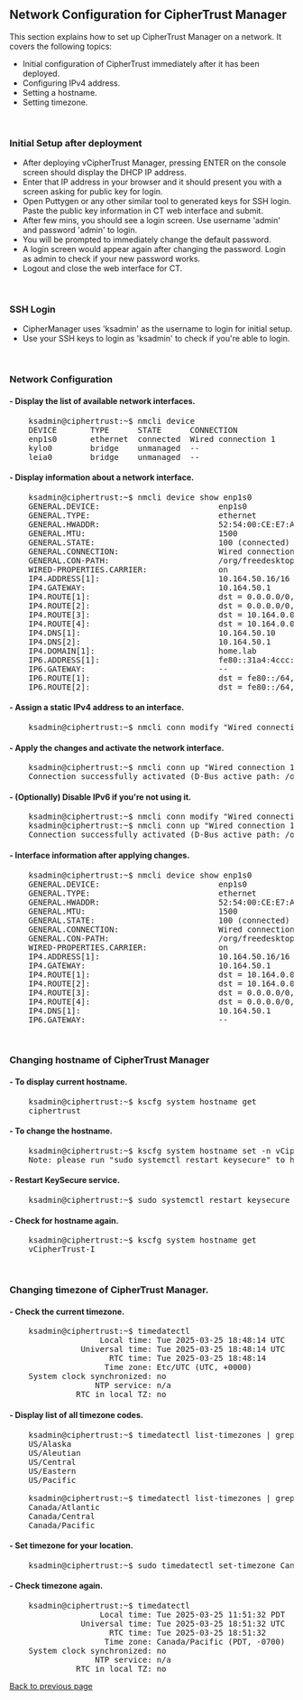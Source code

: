 ## Network Configuration for CipherTrust Manager

This section explains how to set up CipherTrust Manager on a network. It covers the following topics:

+ Initial configuration of CipherTrust immediately after it has been deployed.
+ Configuring IPv4 address.
+ Setting a hostname.
+ Setting timezone.

<br>

### Initial Setup after deployment
+ After deploying vCipherTrust Manager, pressing ENTER on the console screen should display the DHCP IP address.
+ Enter that IP address in your browser and it should present you with a screen asking for public key for login.
+ Open Puttygen or any other similar tool to generated keys for SSH login. Paste the public key information in CT web interface and submit.
+ After few mins, you should see a login screen. Use username 'admin' and password 'admin' to login.
+ You will be prompted to immediately change the default password.
+ A login screen would appear again after changing the password. Login as admin to check if your new password works.
+ Logout and close the web interface for CT.

<br>

### SSH Login
+ CipherManager uses 'ksadmin' as the username to login for initial setup.
+ Use your SSH keys to login as 'ksadmin' to check if you're able to login.


<br>

### Network Configuration

#### - Display the list of available network interfaces.
<pre>
	ksadmin@ciphertrust:~$ nmcli device
	DEVICE       TYPE      STATE      CONNECTION
	enp1s0       ethernet  connected  Wired connection 1
	kylo0        bridge    unmanaged  --
	leia0        bridge    unmanaged  --
</pre>

#### - Display information about a network interface.
<pre>
	ksadmin@ciphertrust:~$ nmcli device show enp1s0
	GENERAL.DEVICE:                         enp1s0
	GENERAL.TYPE:                           ethernet
	GENERAL.HWADDR:                         52:54:00:CE:E7:A5
	GENERAL.MTU:                            1500
	GENERAL.STATE:                          100 (connected)
	GENERAL.CONNECTION:                     Wired connection 1
	GENERAL.CON-PATH:                       /org/freedesktop/NetworkManager/ActiveConnection/1
	WIRED-PROPERTIES.CARRIER:               on
	IP4.ADDRESS[1]:                         10.164.50.16/16
	IP4.GATEWAY:                            10.164.50.1
	IP4.ROUTE[1]:                           dst = 0.0.0.0/0, nh = 10.164.50.1, mt = 100
	IP4.ROUTE[2]:                           dst = 0.0.0.0/0, nh = 10.164.50.1, mt = 0, table=100
	IP4.ROUTE[3]:                           dst = 10.164.0.0/16, nh = 0.0.0.0, mt = 100, table=100
	IP4.ROUTE[4]:                           dst = 10.164.0.0/16, nh = 0.0.0.0, mt = 100
	IP4.DNS[1]:                             10.164.50.10
	IP4.DNS[2]:                             10.164.50.1
	IP4.DOMAIN[1]:                          home.lab
	IP6.ADDRESS[1]:                         fe80::31a4:4ccc:2ded:dccf/64
	IP6.GATEWAY:                            --
	IP6.ROUTE[1]:                           dst = fe80::/64, nh = ::, mt = 100
	IP6.ROUTE[2]:                           dst = fe80::/64, nh = ::, mt = 100, table=100
</pre>

#### - Assign a static IPv4 address to an interface.
<pre>
	ksadmin@ciphertrust:~$ nmcli conn modify "Wired connection 1" ipv4.method manual ipv4.address 10.164.50.16/16 ipv4.gateway 10.164.50.1 ipv4.dns 10.164.50.1
</pre>

#### - Apply the changes and activate the network interface.
<pre>
	ksadmin@ciphertrust:~$ nmcli conn up "Wired connection 1"
	Connection successfully activated (D-Bus active path: /org/freedesktop/NetworkManager/ActiveConnection/2)
</pre>

#### - (Optionally) Disable IPv6 if you're not using it.
<pre>
	ksadmin@ciphertrust:~$ nmcli conn modify "Wired connection 1" ipv6.method disabled
	ksadmin@ciphertrust:~$ nmcli conn up "Wired connection 1"
	Connection successfully activated (D-Bus active path: /org/freedesktop/NetworkManager/ActiveConnection/3)
</pre>

#### - Interface information after applying changes.
<pre>
	ksadmin@ciphertrust:~$ nmcli device show enp1s0
	GENERAL.DEVICE:                         enp1s0
	GENERAL.TYPE:                           ethernet
	GENERAL.HWADDR:                         52:54:00:CE:E7:A5
	GENERAL.MTU:                            1500
	GENERAL.STATE:                          100 (connected)
	GENERAL.CONNECTION:                     Wired connection 1
	GENERAL.CON-PATH:                       /org/freedesktop/NetworkManager/ActiveConnection/3
	WIRED-PROPERTIES.CARRIER:               on
	IP4.ADDRESS[1]:                         10.164.50.16/16
	IP4.GATEWAY:                            10.164.50.1
	IP4.ROUTE[1]:                           dst = 10.164.0.0/16, nh = 0.0.0.0, mt = 100
	IP4.ROUTE[2]:                           dst = 10.164.0.0/16, nh = 0.0.0.0, mt = 100, table=100
	IP4.ROUTE[3]:                           dst = 0.0.0.0/0, nh = 10.164.50.1, mt = 0, table=100
	IP4.ROUTE[4]:                           dst = 0.0.0.0/0, nh = 10.164.50.1, mt = 100
	IP4.DNS[1]:                             10.164.50.1
	IP6.GATEWAY:                            --
</pre>

<br>

### Changing hostname of CipherTrust Manager

#### - To display current hostname.
<pre>
	ksadmin@ciphertrust:~$ kscfg system hostname get
	ciphertrust
</pre>

#### - To change the hostname.
<pre>
	ksadmin@ciphertrust:~$ kscfg system hostname set -n vCipherTrust-I
	Note: please run "sudo systemctl restart keysecure" to have new hostname effective in CipherTrust Manager
</pre>

#### - Restart KeySecure service.
<pre>
	ksadmin@ciphertrust:~$ sudo systemctl restart keysecure
</pre>

#### - Check for hostname again.
<pre>
	ksadmin@ciphertrust:~$ kscfg system hostname get
	vCipherTrust-I
</pre>


<BR>

### Changing timezone of CipherTrust Manager.

#### - Check the current timezone. 
<pre>
	ksadmin@ciphertrust:~$ timedatectl
        	       Local time: Tue 2025-03-25 18:48:14 UTC
	           Universal time: Tue 2025-03-25 18:48:14 UTC
        	         RTC time: Tue 2025-03-25 18:48:14
	                Time zone: Etc/UTC (UTC, +0000)
	System clock synchronized: no
	              NTP service: n/a
	       	  RTC in local TZ: no
</pre>

	  
#### - Display list of all timezone codes.
<pre>
	ksadmin@ciphertrust:~$ timedatectl list-timezones | grep US
	US/Alaska
	US/Aleutian
	US/Central
	US/Eastern
	US/Pacific

	ksadmin@ciphertrust:~$ timedatectl list-timezones | grep Canada
	Canada/Atlantic
	Canada/Central
	Canada/Pacific
</pre>


#### - Set timezone for your location.
<pre>
	ksadmin@ciphertrust:~$ sudo timedatectl set-timezone Canada/Pacific
</pre>


#### - Check timezone again.
<pre>
	ksadmin@ciphertrust:~$ timedatectl
        	       Local time: Tue 2025-03-25 11:51:32 PDT
	           Universal time: Tue 2025-03-25 18:51:32 UTC
        	         RTC time: Tue 2025-03-25 18:51:32
	                Time zone: Canada/Pacific (PDT, -0700)
	System clock synchronized: no
	              NTP service: n/a
        	  RTC in local TZ: no
</pre>

[Back to previous page](README.md)

